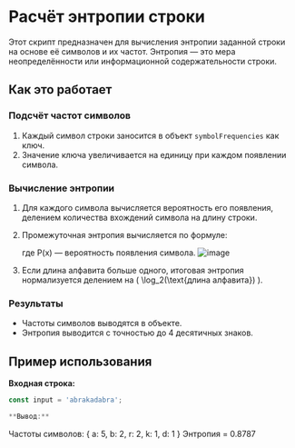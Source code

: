# Расчёт энтропии строки

Этот скрипт предназначен для вычисления энтропии заданной строки на основе её символов и их частот. Энтропия — это мера неопределённости или информационной содержательности строки.

## Как это работает

### Подсчёт частот символов
1. Каждый символ строки заносится в объект `symbolFrequencies` как ключ.
2. Значение ключа увеличивается на единицу при каждом появлении символа.

### Вычисление энтропии
1. Для каждого символа вычисляется вероятность его появления, делением количества вхождений символа на длину строки.
2. Промежуточная энтропия вычисляется по формуле:
  
   где P(x) — вероятность появления символа.
   ![image](https://github.com/user-attachments/assets/a6446bd6-f671-4254-9a1e-5687e74cbbb2)

4. Если длина алфавита больше одного, итоговая энтропия нормализуется делением на \( \log_2(\text{длина алфавита}) \).

### Результаты
- Частоты символов выводятся в объекте.
- Энтропия выводится с точностью до 4 десятичных знаков.

## Пример использования

**Входная строка:**
```javascript
const input = 'abrakadabra';

**Вывод:**
```
Частоты символов: { a: 5, b: 2, r: 2, k: 1, d: 1 }
Энтропия = 0.8787
```
